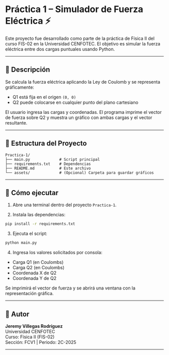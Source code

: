 # Práctica 1 – Simulador de Fuerza Eléctrica ⚡

Este proyecto fue desarrollado como parte de la práctica de Física II del curso FIS-02 en la Universidad CENFOTEC. El objetivo es simular la fuerza eléctrica entre dos cargas puntuales usando Python.

---

## 📘 Descripción

Se calcula la fuerza eléctrica aplicando la Ley de Coulomb y se representa gráficamente:

- Q1 está fija en el origen `(0, 0)`
- Q2 puede colocarse en cualquier punto del plano cartesiano

El usuario ingresa las cargas y coordenadas. El programa imprime el vector de fuerza sobre Q2 y muestra un gráfico con ambas cargas y el vector resultante.

---

## 📂 Estructura del Proyecto

```
Practica-1/
├── main.py             # Script principal
├── requirements.txt    # Dependencias
├── README.md           # Este archivo
└── assets/             # (Opcional) Carpeta para guardar gráficos
```

---

## 🚀 Cómo ejecutar

1. Abre una terminal dentro del proyecto `Practica-1`.

2. Instala las dependencias:

```bash
pip install -r requirements.txt
```

3. Ejecuta el script:

```bash
python main.py
```

4. Ingresa los valores solicitados por consola:

- Carga Q1 (en Coulombs)
- Carga Q2 (en Coulombs)
- Coordenada X de Q2
- Coordenada Y de Q2

Se imprimirá el vector de fuerza y se abrirá una ventana con la representación gráfica.

---

## 👤 Autor

**Jeremy Villegas Rodríguez**  
Universidad CENFOTEC  
Curso: Física II (FIS-02)  
Sección: FCV1 | Periodo: 2C-2025

---


